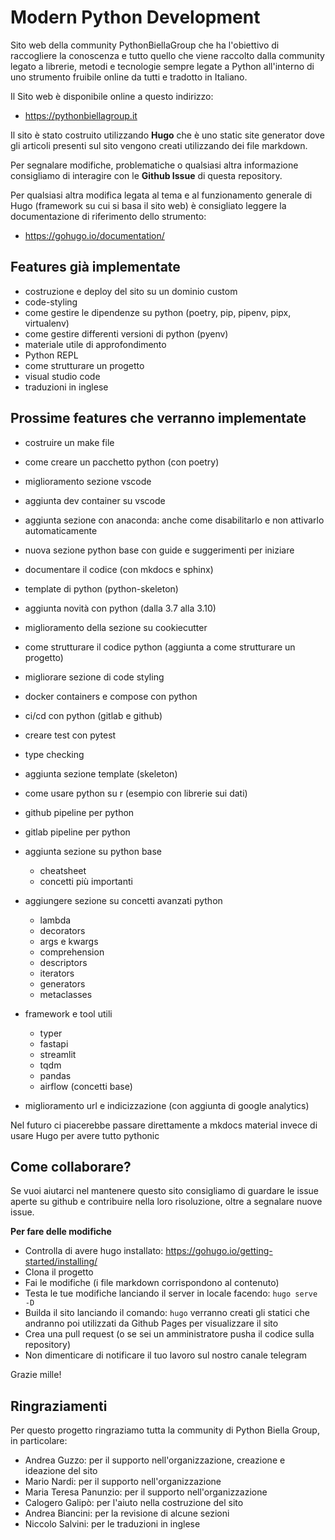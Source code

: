 # Modern Python Development

Sito web della community PythonBiellaGroup che ha l'obiettivo di raccogliere la conoscenza e tutto quello che viene raccolto dalla community legato a librerie, metodi e tecnologie sempre legate a Python all'interno di uno strumento fruibile online da tutti e tradotto in Italiano.

Il Sito web è disponibile online a questo indirizzo:
- https://pythonbiellagroup.it

Il sito è stato costruito utilizzando **Hugo** che è uno static site generator dove gli articoli presenti sul sito vengono creati utilizzando dei file markdown.

Per segnalare modifiche, problematiche o qualsiasi altra informazione consigliamo di interagire con le **Github Issue** di questa repository.

Per qualsiasi altra modifica legata al tema e al funzionamento generale di Hugo (framework su cui si basa il sito web) è consigliato leggere la documentazione di riferimento dello strumento:
- https://gohugo.io/documentation/

## Features già implementate

- costruzione e deploy del sito su un dominio custom
- code-styling
- come gestire le dipendenze su python (poetry, pip, pipenv, pipx, virtualenv)
- come gestire differenti versioni di python (pyenv)
- materiale utile di approfondimento
- Python REPL
- come strutturare un progetto
- visual studio code
- traduzioni in inglese

## Prossime features che verranno implementate

- costruire un make file
- come creare un pacchetto python (con poetry)
- miglioramento sezione vscode
- aggiunta dev container su vscode
- aggiunta sezione con anaconda: anche come disabilitarlo e non attivarlo automaticamente
- nuova sezione python base con guide e suggerimenti per iniziare
- documentare il codice (con mkdocs e sphinx)
- template di python (python-skeleton)
- aggiunta novità con python (dalla 3.7 alla 3.10)
- miglioramento della sezione su cookiecutter
- come strutturare il codice python (aggiunta a come strutturare un progetto)
- migliorare sezione di code styling
- docker containers e compose con python
- ci/cd con python (gitlab e github)
- creare test con pytest
- type checking
- aggiunta sezione template (skeleton)
- come usare python su r (esempio con librerie sui dati)
- github pipeline per python
- gitlab pipeline per python
- aggiunta sezione su python base
  - cheatsheet
  - concetti più importanti
- aggiungere sezione su concetti avanzati python
  - lambda
  - decorators
  - args e kwargs
  - comprehension
  - descriptors
  - iterators
  - generators
  - metaclasses
- framework e tool utili
  - typer
  - fastapi
  - streamlit
  - tqdm
  - pandas
  - airflow (concetti base)

- miglioramento url e indicizzazione (con aggiunta di google analytics)

Nel futuro ci piacerebbe passare direttamente a mkdocs material invece di usare Hugo per avere tutto pythonic

## Come collaborare?

Se vuoi aiutarci nel mantenere questo sito consigliamo di guardare le issue aperte su github e contribuire nella loro risoluzione, oltre a segnalare nuove issue.

**Per fare delle modifiche**
- Controlla di avere hugo installato: https://gohugo.io/getting-started/installing/
- Clona il progetto
- Fai le modifiche (i file markdown corrispondono al contenuto)
- Testa le tue modifiche lanciando il server in locale facendo: `hugo serve -D`
- Builda il sito lanciando il comando: `hugo` verranno creati gli statici che andranno poi utilizzati da Github Pages per visualizzare il sito
- Crea una pull request (o se sei un amministratore pusha il codice sulla repository)
- Non dimenticare di notificare il tuo lavoro sul nostro canale telegram


Grazie mille!


## Ringraziamenti

Per questo progetto ringraziamo tutta la community di Python Biella Group, in particolare:
- Andrea Guzzo: per il supporto nell'organizzazione, creazione e ideazione del sito
- Mario Nardi: per il supporto nell'organizzazione
- Maria Teresa Panunzio: per il supporto nell'organizzazione
- Calogero Galipò: per l'aiuto nella costruzione del sito
- Andrea Biancini: per la revisione di alcune sezioni
- Niccolo Salvini: per le traduzioni in inglese